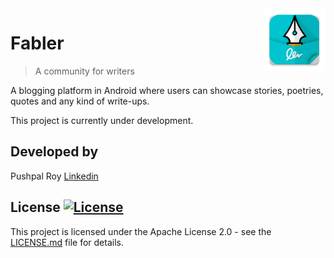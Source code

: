 <img src="icon.png" height = "100" width = "100"  align="right" />

# Fabler
> A community for writers

A blogging platform in Android where users can showcase stories, poetries, quotes and any kind of write-ups.

This project is currently under development.

## Developed by

Pushpal Roy [Linkedin](https://www.linkedin.com/in/pushpalroy/)

## License [![License](https://img.shields.io/badge/License-Apache%202.0-blue.svg)](https://opensource.org/licenses/Apache-2.0)

This project is licensed under the Apache License 2.0 - see the [LICENSE.md](/LICENSE) file for details.